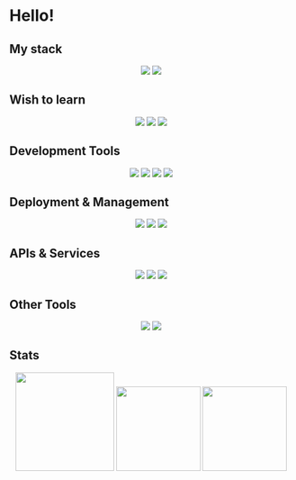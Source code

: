 # Hello!

## My stack
<p align="center">
  <img src="https://img.shields.io/badge/-JavaScript-EDD222?style=flat&logo=javascript&logoColor=white">
  <img src="https://img.shields.io/badge/Lua-2C2D72?logo=lua&logoColor=fff&style=flat">
</p>

## Wish to learn
<p align="center">
  <img src="https://img.shields.io/badge/Go-00ADD8?logo=go&logoColor=fff&style=flat">
  <img src="https://img.shields.io/badge/Astro-BC52EE?logo=astro&logoColor=fff&style=flat">
  <img src="https://img.shields.io/badge/Three.js-000?logo=threedotjs&logoColor=fff&style=flat">
</p>

## Development Tools
<p align="center">
  <img src="https://img.shields.io/badge/-VSCode-007ACC?style=flat&logo=visual-studio-code&logoColor=white">
  <img src="http://img.shields.io/badge/-NodeJS-6EBF20?style=flat&logo=node.js&logoColor=white">
  <img src="https://img.shields.io/badge/-Github-181717?style=flat&logo=github&logoColor=white">
  <img src="https://img.shields.io/badge/Roblox%20Studio-00A2FF?logo=robloxstudio&logoColor=fff&style=flat">
</p>

## Deployment & Management
<p align="center">
  <img src="https://img.shields.io/badge/Heroku-430098?logo=heroku&logoColor=fff&style=flat">
  <img src="https://img.shields.io/badge/Termius-000?logo=termius&logoColor=fff&style=flat">
  <img src="https://img.shields.io/badge/Docker-2496ED?logo=docker&logoColor=fff&style=flat">
</p>

## APIs & Services
<p align="center">
  <img src="https://img.shields.io/badge/Insomnia-4000BF?logo=insomnia&logoColor=fff&style=flat">
  <img src="https://img.shields.io/badge/MongoDB-47A248?logo=mongodb&logoColor=fff&style=flat">
  <img src="https://img.shields.io/badge/Mongoose-800?logo=mongoose&logoColor=fff&style=flat">
</p>

## Other Tools
<p align="center">
  <img src="https://img.shields.io/badge/ESLint-4B32C3?logo=eslint&logoColor=fff&style=flat">
  <img src="https://img.shields.io/badge/Discord-5865F2?logo=discord&logoColor=fff&style=flat">
</p>

## Stats
<p align="center">
  <img height=175 src="https://raw.githubusercontent.com/wothiuDev/github-stats/master/generated/overview.svg#gh-dark-mode-only">
  <img height=150 src="https://github-readme-stats-rho-one-63.vercel.app/api/top-langs/?username=wothiuDev&show_icons=true&theme=github_dark&layout=compact">
  <img height=150 src="https://github-readme-stats-rho-one-63.vercel.app/api/wakatime?username=wothiuDev">
</p>

